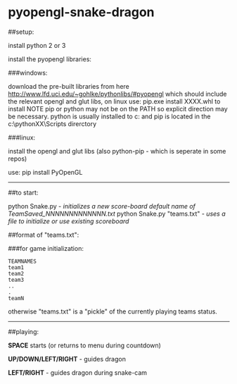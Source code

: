 # pyopengl-snake-dragon 

##setup:


install python 2 or 3


install the pyopengl libraries:

###windows:
  
  download the pre-built libraries from here http://www.lfd.uci.edu/~gohlke/pythonlibs/#pyopengl which should include the relevant opengl and glut libs, on linux 
  use: pip.exe install XXXX.whl to install
  NOTE pip or python may not be on the PATH so explicit direction may be necessary. python is usually installed to c: and pip is located in the c:\pythonXX\Scripts direrctory
  
  
###linux:
  
  install the opengl and glut libs (also python-pip - which is seperate in some repos)
  
  use: pip install PyOpenGL
  
---
##to start:

python Snake.py - *initializes a new score-board default name of TeamSaved_NNNNNNNNNNNNN.txt*
python Snake.py "teams.txt" - *uses a file to initialize or use existing scoreboard*


##format of "teams.txt":

###for game initialization:

```
TEAMNAMES
team1
team2
team3
..
.
teamN
```

otherwise "teams.txt" is a "pickle" of the currently playing teams status.


---
##playing:

**SPACE** starts (or returns to menu during countdown)

**UP/DOWN/LEFT/RIGHT** - guides dragon

**LEFT/RIGHT** - guides dragon during snake-cam

